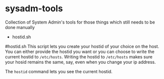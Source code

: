 sysadm-tools
============

Collection of System Admin's tools for those things which still needs to be done manually

* hostid.sh

#hostid.sh
This script lets you create your hostid of your choice on the host. You can either provide the hostid you want or you can choose to write the current hostid to `/etc/hosts`. Writing the hostid to `/etc/hosts` makes sure your hosid remains the same, say, even when you change your ip address.

The `hostid` command lets you see the current hostid.


